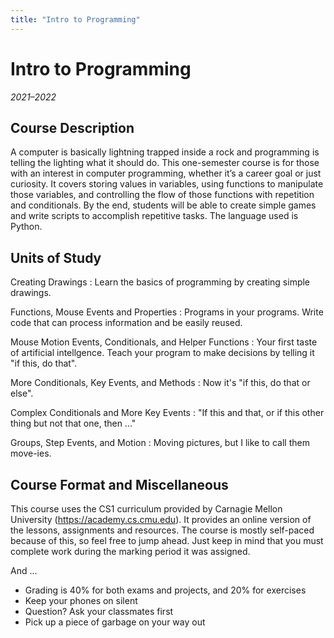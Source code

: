 ```yaml
---
title: "Intro to Programming"
---
```


# Intro to Programming
_2021–2022_

## Course Description

A computer is basically lightning trapped inside a rock and programming is telling the lighting what it should do. This one-semester course is for those with an interest in computer programming, whether it’s a career goal or just curiosity. It covers storing values in variables, using functions to manipulate those variables, and controlling the flow of those functions with repetition and conditionals. By the end, students will be able to create simple games and write scripts to accomplish repetitive tasks. The language used is Python.

## Units of Study

Creating Drawings
: Learn the basics of programming by creating simple drawings.

Functions, Mouse Events and Properties
: Programs in your programs. Write code that can process information and be easily reused.

Mouse Motion Events, Conditionals, and Helper Functions
: Your first taste of artificial intellgence. Teach your program to make decisions by telling it "if this, do that".

More Conditionals, Key Events, and Methods
: Now it's "if this, do that or else".

Complex Conditionals and More Key Events
: "If this and that, or if this other thing but not that one, then ..."

Groups, Step Events, and Motion
: Moving pictures, but I like to call them move-ies.

## Course Format and Miscellaneous

This course uses the CS1 curriculum provided by Carnagie Mellon University (https://academy.cs.cmu.edu). It provides an online version of the lessons, assignments and resources. The course is mostly self-paced because of this, so feel free to jump ahead. Just keep in mind that you must complete work during the marking period it was assigned.

And ...

- Grading is 40% for both exams and projects, and 20% for exercises
- Keep your phones on silent
- Question? Ask your classmates first
- Pick up a piece of garbage on your way out